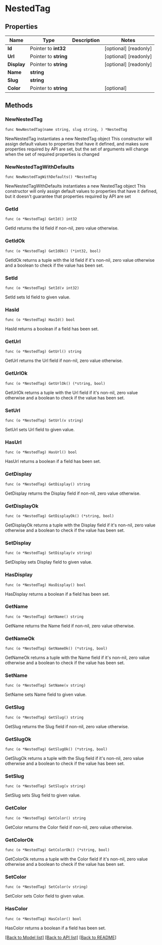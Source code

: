 # NestedTag

## Properties

Name | Type | Description | Notes
------------ | ------------- | ------------- | -------------
**Id** | Pointer to **int32** |  | [optional] [readonly] 
**Url** | Pointer to **string** |  | [optional] [readonly] 
**Display** | Pointer to **string** |  | [optional] [readonly] 
**Name** | **string** |  | 
**Slug** | **string** |  | 
**Color** | Pointer to **string** |  | [optional] 

## Methods

### NewNestedTag

`func NewNestedTag(name string, slug string, ) *NestedTag`

NewNestedTag instantiates a new NestedTag object
This constructor will assign default values to properties that have it defined,
and makes sure properties required by API are set, but the set of arguments
will change when the set of required properties is changed

### NewNestedTagWithDefaults

`func NewNestedTagWithDefaults() *NestedTag`

NewNestedTagWithDefaults instantiates a new NestedTag object
This constructor will only assign default values to properties that have it defined,
but it doesn't guarantee that properties required by API are set

### GetId

`func (o *NestedTag) GetId() int32`

GetId returns the Id field if non-nil, zero value otherwise.

### GetIdOk

`func (o *NestedTag) GetIdOk() (*int32, bool)`

GetIdOk returns a tuple with the Id field if it's non-nil, zero value otherwise
and a boolean to check if the value has been set.

### SetId

`func (o *NestedTag) SetId(v int32)`

SetId sets Id field to given value.

### HasId

`func (o *NestedTag) HasId() bool`

HasId returns a boolean if a field has been set.

### GetUrl

`func (o *NestedTag) GetUrl() string`

GetUrl returns the Url field if non-nil, zero value otherwise.

### GetUrlOk

`func (o *NestedTag) GetUrlOk() (*string, bool)`

GetUrlOk returns a tuple with the Url field if it's non-nil, zero value otherwise
and a boolean to check if the value has been set.

### SetUrl

`func (o *NestedTag) SetUrl(v string)`

SetUrl sets Url field to given value.

### HasUrl

`func (o *NestedTag) HasUrl() bool`

HasUrl returns a boolean if a field has been set.

### GetDisplay

`func (o *NestedTag) GetDisplay() string`

GetDisplay returns the Display field if non-nil, zero value otherwise.

### GetDisplayOk

`func (o *NestedTag) GetDisplayOk() (*string, bool)`

GetDisplayOk returns a tuple with the Display field if it's non-nil, zero value otherwise
and a boolean to check if the value has been set.

### SetDisplay

`func (o *NestedTag) SetDisplay(v string)`

SetDisplay sets Display field to given value.

### HasDisplay

`func (o *NestedTag) HasDisplay() bool`

HasDisplay returns a boolean if a field has been set.

### GetName

`func (o *NestedTag) GetName() string`

GetName returns the Name field if non-nil, zero value otherwise.

### GetNameOk

`func (o *NestedTag) GetNameOk() (*string, bool)`

GetNameOk returns a tuple with the Name field if it's non-nil, zero value otherwise
and a boolean to check if the value has been set.

### SetName

`func (o *NestedTag) SetName(v string)`

SetName sets Name field to given value.


### GetSlug

`func (o *NestedTag) GetSlug() string`

GetSlug returns the Slug field if non-nil, zero value otherwise.

### GetSlugOk

`func (o *NestedTag) GetSlugOk() (*string, bool)`

GetSlugOk returns a tuple with the Slug field if it's non-nil, zero value otherwise
and a boolean to check if the value has been set.

### SetSlug

`func (o *NestedTag) SetSlug(v string)`

SetSlug sets Slug field to given value.


### GetColor

`func (o *NestedTag) GetColor() string`

GetColor returns the Color field if non-nil, zero value otherwise.

### GetColorOk

`func (o *NestedTag) GetColorOk() (*string, bool)`

GetColorOk returns a tuple with the Color field if it's non-nil, zero value otherwise
and a boolean to check if the value has been set.

### SetColor

`func (o *NestedTag) SetColor(v string)`

SetColor sets Color field to given value.

### HasColor

`func (o *NestedTag) HasColor() bool`

HasColor returns a boolean if a field has been set.


[[Back to Model list]](../README.md#documentation-for-models) [[Back to API list]](../README.md#documentation-for-api-endpoints) [[Back to README]](../README.md)


